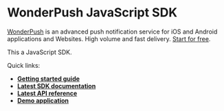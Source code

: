 # WonderPush JavaScript SDK

[WonderPush](https://www.wonderpush.com) is an advanced push notification service for iOS and Android applications and Websites. High volume and fast delivery. [Start for free](https://dashboard.wonderpush.com/account/signup).

This a JavaScript SDK.

Quick links:
* [**Getting started guide**](https://www.wonderpush.com/docs/web/getting-started)
* [**Latest SDK documentation**](https://wonderpush.github.io/wonderpush-javascript-sdk/)
* [**Latest API reference**](https://wonderpush.github.io/wonderpush-javascript-sdk/api.html)
* [**Demo application**](https://www.wonderpush.com/demo/)
